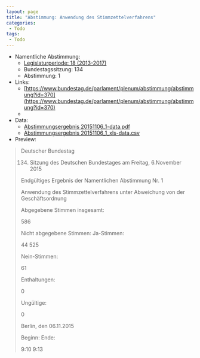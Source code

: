 ```yaml
---
layout: page
title: "Abstimmung: Anwendung des Stimmzettelverfahrens"
categories:
 - Todo
tags:
 - Todo
---
```


* Namentliche Abstimmung:
    * [Legislaturperiode: 18 (2013-2017)](https://de.wikipedia.org/wiki/18._Deutscher_Bundestag)
    * Bundestagssitzung: 134
    * Abstimmung: 1
* Links: 
    * [https://www.bundestag.de/parlament/plenum/abstimmung/abstimmung?id=370](https://www.bundestag.de/parlament/plenum/abstimmung/abstimmung?id=370)
    * 
* Data: 
    * [Abstimmungsergebnis 20151106_1-data.pdf](/res/abstimmungsliste/20151106_1-data.pdf)
    * [Abstimmungsergebnis 20151106_1_xls-data.csv](/res/abstimmungsliste/analyses/20151106_1_xls-data.csv)
* Preview: 
> Deutscher Bundestag
> 
> 134. Sitzung des Deutschen Bundestages
> am Freitag, 6.November 2015
> 
> Endgültiges Ergebnis der Namentlichen Abstimmung Nr. 1
> 
> Anwendung des Stimmzettelverfahrens unter Abweichung von der Geschäftsordnung
> 
> Abgegebene Stimmen insgesamt:
> 
> 586
> 
> Nicht abgegebene Stimmen:
> Ja-Stimmen:
> 
> 44
> 525
> 
> Nein-Stimmen:
> 
> 61
> 
> Enthaltungen:
> 
> 0
> 
> Ungültige:
> 
> 0
> 
> Berlin, den 06.11.2015
> 
> Beginn:
> Ende:
> 
> 9:10
> 9:13
